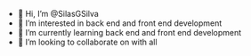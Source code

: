 - 👋 Hi, I’m @SilasGSilva
- 👀 I’m interested in back end and front end development
- 🌱 I’m currently learning back end and front end development
- 💞️ I’m looking to collaborate on with all

<!---
SilasGSilva/SilasGSilva is a ✨ special ✨ repository because its `README.md` (this file) appears on your GitHub profile.
You can click the Preview link to take a look at your changes.
--->
